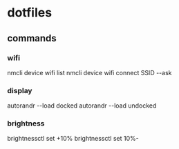 # dotfiles

## commands

### wifi

nmcli device wifi list
nmcli device wifi connect SSID --ask

### display

autorandr --load docked
autorandr --load undocked

### brightness

brightnessctl set +10%
brightnessctl set 10%-
